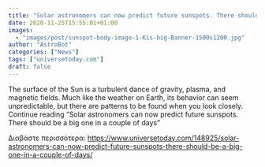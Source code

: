 ```yaml
---
title: "Solar astronomers can now predict future sunspots. There should be a big one in a couple of days"
date: 2020-11-25T15:55:01+01:00
images:
  - "images/post/sunspot-body-image-1-Kis-big-Banner-1500x1200.jpg"
author: "AstroBot"
categories: ["News"]
tags: ["universetoday.com"]
draft: false
---
```


The surface of the Sun is a turbulent dance of gravity, plasma, and magnetic fields. Much like the weather on Earth, its behavior can seem unpredictable, but there are patterns to be found when you look closely. Continue reading “Solar astronomers can now predict future sunspots. There should be a big one in a couple of days” 

Διαβάστε περισσότερα: https://www.universetoday.com/148925/solar-astronomers-can-now-predict-future-sunspots-there-should-be-a-big-one-in-a-couple-of-days/
